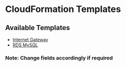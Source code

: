 # CloudFormation Templates 

## Available Templates
  - [Internet Gateway](https://raw.githubusercontent.com/HackrHIVE/cdp-cloudFormation-templates/master/ig.json)
  - [RDS MySQL](https://raw.githubusercontent.com/HackrHIVE/cdp-cloudFormation-templates/master/rds.json)

### Note: Change fields accordingly if required